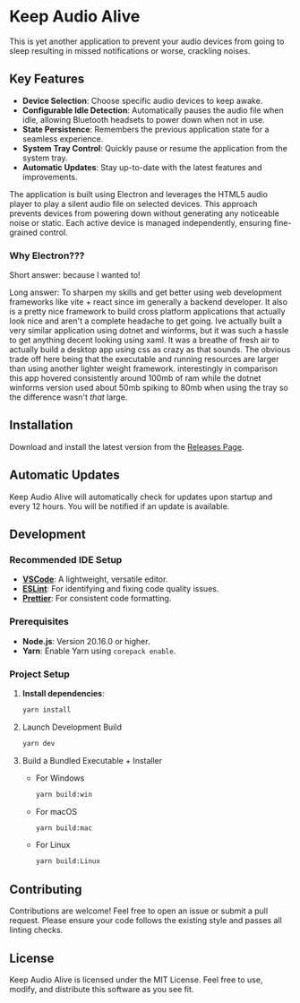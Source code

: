 # Keep Audio Alive

This is yet another application to prevent your audio devices from going to sleep resulting in missed notifications or worse, crackling noises.

## Key Features

- **Device Selection**: Choose specific audio devices to keep awake.
- **Configurable Idle Detection**: Automatically pauses the audio file when idle, allowing Bluetooth headsets to power down when not in use.
- **State Persistence**: Remembers the previous application state for a seamless experience.
- **System Tray Control**: Quickly pause or resume the application from the system tray.
- **Automatic Updates**: Stay up-to-date with the latest features and improvements.

The application is built using Electron and leverages the HTML5 audio player to play a silent audio file on selected devices. This approach prevents devices from powering down without generating any noticeable noise or static. Each active device is managed independently, ensuring fine-grained control.

### Why Electron???
Short answer: because I wanted to!

Long answer: To sharpen my skills and get better using web development frameworks like vite + react since im generally a backend developer. It also is a pretty nice framework to build cross platform applications that actually look nice and aren't a complete headache to get going. Ive actually built a very similar application using dotnet and winforms, but it was such a hassle to get anything decent looking using xaml. It was a breathe of fresh air to actually build a desktop app using css as crazy as that sounds. The obvious trade off here being that the executable and running resources are larger than using another lighter weight framework. interestingly in comparison this app hovered consistently around 100mb of ram while the dotnet winforms version used about 50mb spiking to 80mb when using the tray so the difference wasn't _that_ large.

## Installation

Download and install the latest version from the [Releases Page](https://github.com/TarnishedStella/keep-audio-alive/releases/latest).

## Automatic Updates

Keep Audio Alive will automatically check for updates upon startup and every 12 hours. You will be notified if an update is available.

## Development

### Recommended IDE Setup

- **[VSCode](https://code.visualstudio.com/)**: A lightweight, versatile editor.
- **[ESLint](https://marketplace.visualstudio.com/items?itemName=dbaeumer.vscode-eslint)**: For identifying and fixing code quality issues.
- **[Prettier](https://marketplace.visualstudio.com/items?itemName=esbenp.prettier-vscode)**: For consistent code formatting.

### Prerequisites

- **Node.js**: Version 20.16.0 or higher.
- **Yarn**: Enable Yarn using `corepack enable`.

### Project Setup

1. **Install dependencies**:

   ```bash
   yarn install
   ```
1. Launch Development Build

    ```bash
    yarn dev
    ```

1. Build a Bundled Executable + Installer
    - For Windows
      ```bash
      yarn build:win
      ```
    - For macOS
      ```bash
      yarn build:mac
      ```
    - For Linux
      ```bash
      yarn build:Linux
      ```
## Contributing
Contributions are welcome! Feel free to open an issue or submit a pull request. Please ensure your code follows the existing style and passes all linting checks.

## License
Keep Audio Alive is licensed under the MIT License. Feel free to use, modify, and distribute this software as you see fit.
